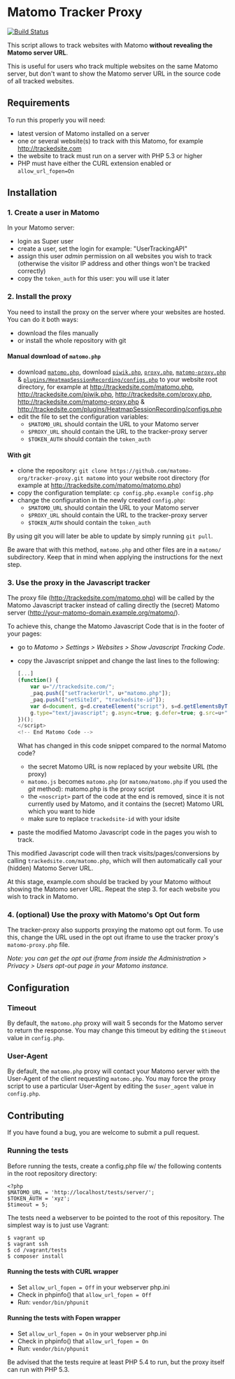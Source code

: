 # Matomo Tracker Proxy

[![Build Status](https://travis-ci.com/matomo-org/tracker-proxy.svg?branch=master)](https://travis-ci.com/matomo-org/tracker-proxy)

This script allows to track websites with Matomo **without revealing the Matomo server URL**.

This is useful for users who track multiple websites on the same Matomo server, but don't want to show the Matomo server URL in the source code of all tracked websites.

## Requirements

To run this properly you will need:

- latest version of Matomo installed on a server
- one or several website(s) to track with this Matomo, for example http://trackedsite.com
- the website to track must run on a server with PHP 5.3 or higher
- PHP must have either the CURL extension enabled or `allow_url_fopen=On`

## Installation

### 1. Create a user in Matomo

In your Matomo server:

- login as Super user
- create a user, set the login for example: "UserTrackingAPI"
- assign this user *admin* permission on all websites you wish to track (otherwise the visitor IP address and other things won't be tracked correctly)
- copy the `token_auth` for this user: you will use it later

### 2. Install the proxy

You need to install the proxy on the server where your websites are hosted. You can do it both ways:

- download the files manually
- or install the whole repository with git

#### Manual download of `matomo.php`

- download [`matomo.php`](https://raw.githubusercontent.com/matomo-org/tracker-proxy/master/matomo.php), download [`piwik.php`](https://raw.githubusercontent.com/matomo-org/tracker-proxy/master/piwik.php), [`proxy.php`](https://raw.githubusercontent.com/matomo-org/tracker-proxy/master/proxy.php), [`matomo-proxy.php`](https://raw.githubusercontent.com/matomo-org/tracker-proxy/master/matomo-proxy.php) & [`plugins/HeatmapSessionRecording/configs.php`](https://raw.githubusercontent.com/matomo-org/tracker-proxy/master/plugins/HeatmapSessionRecording/configs.php)
  to your website root directory, for example at http://trackedsite.com/matomo.php, http://trackedsite.com/piwik.php, http://trackedsite.com/proxy.php, http://trackedsite.com/matomo-proxy.php & http://trackedsite.com/plugins/HeatmapSessionRecording/configs.php
- edit the file to set the configuration variables:
    - `$MATOMO_URL` should contain the URL to your Matomo server
    - `$PROXY_URL` should contain the URL to the tracker-proxy server
    - `$TOKEN_AUTH` should contain the `token_auth`

#### With git

- clone the repository: `git clone https://github.com/matomo-org/tracker-proxy.git matomo` into your website root directory (for example at http://trackedsite.com/matomo/matomo.php)
- copy the configuration template: `cp config.php.example config.php`
- change the configuration in the newly created `config.php`:
    - `$MATOMO_URL` should contain the URL to your Matomo server
    - `$PROXY_URL` should contain the URL to the tracker-proxy server
    - `$TOKEN_AUTH` should contain the `token_auth`

By using git you will later be able to update by simply running `git pull`.

Be aware that with this method, `matomo.php` and other files are in a `matomo/` subdirectory. Keep that in mind when applying the instructions for the next step.

### 3. Use the proxy in the Javascript tracker

The proxy file (http://trackedsite.com/matomo.php) will be called by the Matomo Javascript tracker instead of calling directly the (secret) Matomo server (http://your-matomo-domain.example.org/matomo/).

To achieve this, change the Matomo Javascript Code that is in the footer of your pages:

- go to *Matomo > Settings > Websites > Show Javascript Tracking Code*.
- copy the Javascript snippet and change the last lines to the following:

    ```javascript
    [...]
    (function() {
        var u="//trackedsite.com/";
        _paq.push(["setTrackerUrl", u+"matomo.php"]);
        _paq.push(["setSiteId", "trackedsite-id"]);
        var d=document, g=d.createElement("script"), s=d.getElementsByTagName("script")[0];
        g.type="text/javascript"; g.async=true; g.defer=true; g.src=u+"matomo.php"; s.parentNode.insertBefore(g,s);
    })();
    </script>
    <!-- End Matomo Code -->
    ```

    What has changed in this code snippet compared to the normal Matomo code?

    - the secret Matomo URL is now replaced by your website URL (the proxy)
    - `matomo.js` becomes `matomo.php` (or `matomo/matomo.php` if you used the *git* method): matomo.php is the proxy script
    - the `<noscript>` part of the code at the end is removed, since it is not currently used by Matomo, and it contains the (secret) Matomo URL which you want to hide
    - make sure to replace `trackedsite-id` with your idsite

- paste the modified Matomo Javascript code in the pages you wish to track.

This modified Javascript code will then track visits/pages/conversions by calling `trackedsite.com/matomo.php`, which will then automatically call your (hidden) Matomo Server URL.

At this stage, example.com should be tracked by your Matomo without showing the Matomo server URL. Repeat the step 3. for each website you wish to track in Matomo.

### 4. (optional) Use the proxy with Matomo's Opt Out form

The tracker-proxy also supports proxying the matomo opt out form. To use this, change the URL used in the opt out iframe to use
the tracker proxy's `matomo-proxy.php` file.

_Note: you can get the opt out iframe from inside the Administration > Privacy > Users opt-out page in your Matomo instance._

## Configuration

### Timeout

By default, the `matomo.php` proxy will wait 5 seconds for the Matomo server to return the response. 
You may change this timeout by editing the `$timeout` value in `config.php`.
 
### User-Agent
 
By default, the `matomo.php` proxy will contact your Matomo server with the User-Agent of the client requesting `matomo.php`. 
You may force the proxy script to use a particular User-Agent by  editing the `$user_agent` value in `config.php`.

## Contributing

If you have found a bug, you are welcome to submit a pull request.

### Running the tests

Before running the tests, create a config.php file w/ the following contents in the root repository directory:

```
<?php
$MATOMO_URL = 'http://localhost/tests/server/';
$TOKEN_AUTH = 'xyz';
$timeout = 5;
```

The tests need a webserver to be pointed to the root of this repository. The simplest way is to just use Vagrant:

```
$ vagrant up
$ vagrant ssh
$ cd /vagrant/tests
$ composer install
```
#### Running the tests with CURL wrapper

* Set `allow_url_fopen = Off` in your webserver php.ini
* Check in phpinfo() that `allow_url_fopen = Off`
* Run: `vendor/bin/phpunit`

#### Running the tests with Fopen wrapper

* Set `allow_url_fopen = On` in your webserver php.ini
* Check in phpinfo() that `allow_url_fopen = On`
* Run: `vendor/bin/phpunit`

Be advised that the tests require at least PHP 5.4 to run, but the proxy itself can run with PHP 5.3.
